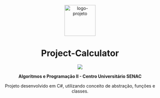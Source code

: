 

<p align="center"> <img src="https://github.com/alvesvn/university-projects/assets/96539606/7558d99a-a6a5-4466-b848-b13f64620895" alt="logo-projeto" height="100" widht="100" /></center>
<h1 align="center">Project-Calculator</h1>
<p align="center"><img src="https://github.com/alvesvn/calculator-project/assets/96539606/0263b1b9-1b6f-466c-88a8-e62b69062c9f"/></center>
<p align="center"> <strong>Algoritmos e Programação II - Centro Universitário SENAC</strong> </p>
<p align="center">Projeto desenvolvido em C#, utilizando conceito de abstração, funções e classes. </p>
</center>
